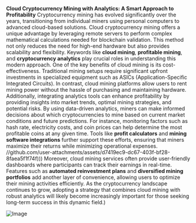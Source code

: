 **Cloud Cryptocurrency Mining with Analytics: A Smart Approach to Profitability**
Cryptocurrency mining has evolved significantly over the years, transitioning from individual miners using personal computers to advanced cloud-based solutions. Cloud cryptocurrency mining offers a unique advantage by leveraging remote servers to perform complex mathematical calculations needed for blockchain validation. This method not only reduces the need for high-end hardware but also provides scalability and flexibility. Keywords like **cloud mining**, **profitable mining**, and **cryptocurrency analytics** play crucial roles in understanding this modern approach.
One of the key benefits of cloud mining is its cost-effectiveness. Traditional mining setups require significant upfront investments in specialized equipment such as ASICs (Application-Specific Integrated Circuits). In contrast, cloud mining platforms allow users to rent mining power without the hassle of purchasing and maintaining hardware. Additionally, integrating analytics tools can enhance profitability by providing insights into market trends, optimal mining strategies, and potential risks. 
By using data-driven analytics, miners can make informed decisions about which cryptocurrencies to mine based on current market conditions and future predictions. For instance, monitoring factors such as hash rate, electricity costs, and coin prices can help determine the most profitable coins at any given time. Tools like **profit calculators** and **mining software integrations** further support these efforts, ensuring that miners maximize their returns while minimizing operational expenses.
 //github.com/user-attachments/assets/d7419ec9-dc67-403f-bf28-8faea5f1f74f)))
Moreover, cloud mining services often provide user-friendly dashboards where participants can track their earnings in real-time. Features such as **automated reinvestment plans** and **diversified mining portfolios** add another layer of convenience, allowing users to optimize their mining activities efficiently. As the cryptocurrency landscape continues to grow, adopting a strategy that combines cloud mining with robust analytics will likely become increasingly important for those seeking long-term success in this dynamic field.)


![Image](https://github.com/user-attachments/assets/4a25d116-2220-4385-b08e-f287af8fcbc4)